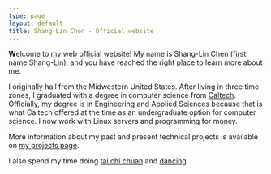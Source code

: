 ```yaml
---
type: page
layout: default
title: Shang-Lin Chen - Official website
---
```


**W**elcome to my web official website! My name is Shang-Lin Chen (first name Shang-Lin), and you have reached the right place to learn more about me.

I originally hail from the Midwestern United States. After living in three time zones, I graduated with a degree in computer science from [Caltech](http://caltech.edu). Officially, my degree is in Engineering and Applied Sciences because that is what Caltech offered at the time as an undergraduate option for computer science. I now work with Linux servers and programming for money. 

More information about my past and present technical projects is available on [my projects page]({{site.baseurl}}/projects/).

I also spend my time doing [tai chi chuan](http://taijichuan.org) and [dancing]({{site.baseurl}}/dancing/). 